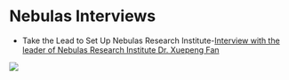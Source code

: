 # Nebulas Interviews
- Take the Lead to Set Up Nebulas Research Institute-[Interview with the leader of Nebulas Research Institute Dr. Xuepeng Fan](https://medium.com/nebulasio/take-the-lead-to-set-up-nebulas-research-institute-658073d64ee3)

[![](https://cdn-images-1.medium.com/max/1600/1*jrYNstt06mTSMSiqX_SDew.jpeg)](https://medium.com/nebulasio/take-the-lead-to-set-up-nebulas-research-institute-658073d64ee3)
